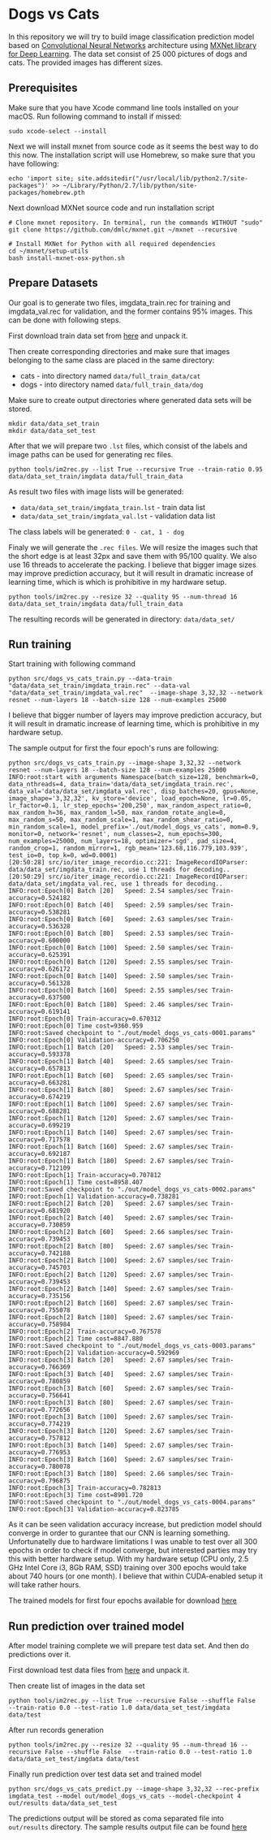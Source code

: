 # Dogs vs Cats
In this repository we will try to build image classification prediction model based on [Convolutional Neural Networks][2] architecture using [MXNet library for Deep Learning][1].
The data set consist of 25 000 pictures of dogs and cats. The provided images has different sizes.

## Prerequisites

Make sure that you have Xcode command line tools installed on your macOS. 
Run following command to install if missed:
```
sudo xcode-select --install
```

Next we will install mxnet from source code as it seems the best way to do this now.
The installation script will use Homebrew, so make sure that you have following:
```
echo 'import site; site.addsitedir("/usr/local/lib/python2.7/site-packages")' >> ~/Library/Python/2.7/lib/python/site-packages/homebrew.pth
```
Next download MXNet source code and run installation script
```
# Clone mxnet repository. In terminal, run the commands WITHOUT "sudo"
git clone https://github.com/dmlc/mxnet.git ~/mxnet --recursive

# Install MXNet for Python with all required dependencies
cd ~/mxnet/setup-utils
bash install-mxnet-osx-python.sh
```

## Prepare Datasets
Our goal is to generate two files, imgdata_train.rec for training and imgdata_val.rec for validation, and the former contains 95% images.
This can be done with following steps.

First download train data set from [here](https://drive.google.com/open?id=0B0ChXT-rp95aa1FHa3ZmVEJLZkk) and unpack it.

Then create corresponding directories and make sure that images belonging to the same class are placed in the same directory:

* cats - into directory named `data/full_train_data/cat`
* dogs - into directory named `data/full_train_data/dog`

Make sure to create output directories where generated data sets will be stored.

```
mkdir data/data_set_train
mkdir data/data_set_test
```

After that we will prepare two `.lst` files, which consist of the labels and image paths can be used for generating rec files.

```
python tools/im2rec.py --list True --recursive True --train-ratio 0.95 data/data_set_train/imgdata data/full_train_data
```
As result two files with image lists will be generated:

* `data/data_set_train/imgdata_train.lst` - train data list
* `data/data_set_train/imgdata_val.lst` - validation data list

The class labels will be generated: `0 - cat, 1 - dog`

Finaly we will generate the `.rec files`. We will resize the images such that the short edge is at least 32px and save them with 95/100 quality. We also use 16 threads to accelerate the packing. I believe that bigger image sizes may improve prediction accuracy, but it will result in dramatic increase of learning time, which is which is prohibitive in my hardware setup.

```
python tools/im2rec.py --resize 32 --quality 95 --num-thread 16 data/data_set_train/imgdata data/full_train_data
```

The resulting records will be generated in directory: `data/data_set/`


## Run training
Start training with following command

```
python src/dogs_vs_cats_train.py --data-train "data/data_set_train/imgdata_train.rec" --data-val "data/data_set_train/imgdata_val.rec"  --image-shape 3,32,32 --network resnet --num-layers 18 --batch-size 128 --num-examples 25000
```
I believe that bigger number of layers may improve prediction accuracy, but it will result in dramatic increase of learning time, which is prohibitive in my hardware setup.

The sample output for first the four epoch's runs are following:
```
python src/dogs_vs_cats_train.py --image-shape 3,32,32 --network resnet --num-layers 18 --batch-size 128 --num-examples 25000
INFO:root:start with arguments Namespace(batch_size=128, benchmark=0, data_nthreads=4, data_train='data/data_set/imgdata_train.rec', data_val='data/data_set/imgdata_val.rec', disp_batches=20, gpus=None, image_shape='3,32,32', kv_store='device', load_epoch=None, lr=0.05, lr_factor=0.1, lr_step_epochs='200,250', max_random_aspect_ratio=0, max_random_h=36, max_random_l=50, max_random_rotate_angle=0, max_random_s=50, max_random_scale=1, max_random_shear_ratio=0, min_random_scale=1, model_prefix='./out/model_dogs_vs_cats', mom=0.9, monitor=0, network='resnet', num_classes=2, num_epochs=300, num_examples=25000, num_layers=18, optimizer='sgd', pad_size=4, random_crop=1, random_mirror=1, rgb_mean='123.68,116.779,103.939', test_io=0, top_k=0, wd=0.0001)
[20:50:28] src/io/iter_image_recordio.cc:221: ImageRecordIOParser: data/data_set/imgdata_train.rec, use 1 threads for decoding..
[20:50:29] src/io/iter_image_recordio.cc:221: ImageRecordIOParser: data/data_set/imgdata_val.rec, use 1 threads for decoding..
INFO:root:Epoch[0] Batch [20]	Speed: 2.54 samples/sec	Train-accuracy=0.524182
INFO:root:Epoch[0] Batch [40]	Speed: 2.59 samples/sec	Train-accuracy=0.538281
INFO:root:Epoch[0] Batch [60]	Speed: 2.63 samples/sec	Train-accuracy=0.536328
INFO:root:Epoch[0] Batch [80]	Speed: 2.53 samples/sec	Train-accuracy=0.600000
INFO:root:Epoch[0] Batch [100]	Speed: 2.50 samples/sec	Train-accuracy=0.625391
INFO:root:Epoch[0] Batch [120]	Speed: 2.55 samples/sec	Train-accuracy=0.626172
INFO:root:Epoch[0] Batch [140]	Speed: 2.50 samples/sec	Train-accuracy=0.561328
INFO:root:Epoch[0] Batch [160]	Speed: 2.55 samples/sec	Train-accuracy=0.637500
INFO:root:Epoch[0] Batch [180]	Speed: 2.46 samples/sec	Train-accuracy=0.619141
INFO:root:Epoch[0] Train-accuracy=0.670312
INFO:root:Epoch[0] Time cost=9360.959
INFO:root:Saved checkpoint to "./out/model_dogs_vs_cats-0001.params"
INFO:root:Epoch[0] Validation-accuracy=0.706250
INFO:root:Epoch[1] Batch [20]	Speed: 2.53 samples/sec	Train-accuracy=0.593378
INFO:root:Epoch[1] Batch [40]	Speed: 2.65 samples/sec	Train-accuracy=0.657813
INFO:root:Epoch[1] Batch [60]	Speed: 2.65 samples/sec	Train-accuracy=0.663281
INFO:root:Epoch[1] Batch [80]	Speed: 2.67 samples/sec	Train-accuracy=0.674219
INFO:root:Epoch[1] Batch [100]	Speed: 2.67 samples/sec	Train-accuracy=0.688281
INFO:root:Epoch[1] Batch [120]	Speed: 2.67 samples/sec	Train-accuracy=0.699219
INFO:root:Epoch[1] Batch [140]	Speed: 2.67 samples/sec	Train-accuracy=0.717578
INFO:root:Epoch[1] Batch [160]	Speed: 2.67 samples/sec	Train-accuracy=0.692187
INFO:root:Epoch[1] Batch [180]	Speed: 2.67 samples/sec	Train-accuracy=0.712109
INFO:root:Epoch[1] Train-accuracy=0.707812
INFO:root:Epoch[1] Time cost=8958.407
INFO:root:Saved checkpoint to "./out/model_dogs_vs_cats-0002.params"
INFO:root:Epoch[1] Validation-accuracy=0.738281
INFO:root:Epoch[2] Batch [20]	Speed: 2.67 samples/sec	Train-accuracy=0.681920
INFO:root:Epoch[2] Batch [40]	Speed: 2.67 samples/sec	Train-accuracy=0.730859
INFO:root:Epoch[2] Batch [60]	Speed: 2.66 samples/sec	Train-accuracy=0.739453
INFO:root:Epoch[2] Batch [80]	Speed: 2.67 samples/sec	Train-accuracy=0.742188
INFO:root:Epoch[2] Batch [100]	Speed: 2.67 samples/sec	Train-accuracy=0.745703
INFO:root:Epoch[2] Batch [120]	Speed: 2.67 samples/sec	Train-accuracy=0.739453
INFO:root:Epoch[2] Batch [140]	Speed: 2.67 samples/sec	Train-accuracy=0.735156
INFO:root:Epoch[2] Batch [160]	Speed: 2.67 samples/sec	Train-accuracy=0.755078
INFO:root:Epoch[2] Batch [180]	Speed: 2.67 samples/sec	Train-accuracy=0.758984
INFO:root:Epoch[2] Train-accuracy=0.767578
INFO:root:Epoch[2] Time cost=8847.880
INFO:root:Saved checkpoint to "./out/model_dogs_vs_cats-0003.params"
INFO:root:Epoch[2] Validation-accuracy=0.592969
INFO:root:Epoch[3] Batch [20]	Speed: 2.67 samples/sec	Train-accuracy=0.766369
INFO:root:Epoch[3] Batch [40]	Speed: 2.67 samples/sec	Train-accuracy=0.780859
INFO:root:Epoch[3] Batch [60]	Speed: 2.67 samples/sec	Train-accuracy=0.756641
INFO:root:Epoch[3] Batch [80]	Speed: 2.67 samples/sec	Train-accuracy=0.772656
INFO:root:Epoch[3] Batch [100]	Speed: 2.67 samples/sec	Train-accuracy=0.774219
INFO:root:Epoch[3] Batch [120]	Speed: 2.67 samples/sec	Train-accuracy=0.757812
INFO:root:Epoch[3] Batch [140]	Speed: 2.67 samples/sec	Train-accuracy=0.776953
INFO:root:Epoch[3] Batch [160]	Speed: 2.67 samples/sec	Train-accuracy=0.780078
INFO:root:Epoch[3] Batch [180]	Speed: 2.66 samples/sec	Train-accuracy=0.796875
INFO:root:Epoch[3] Train-accuracy=0.782813
INFO:root:Epoch[3] Time cost=8901.720
INFO:root:Saved checkpoint to "./out/model_dogs_vs_cats-0004.params"
INFO:root:Epoch[3] Validation-accuracy=0.823785
```

As it can be seen validation accuracy increase, but prediction model should converge in order to gurantee that our CNN is learning something. Unfortunatelly due to hardware limitations I was unable to test over all 300 epochs in order to check if model converge, but interested parties may try this with better hardware setup. With my hardware setup (CPU only, 2.5 GHz Intel Core i3, 8Gb RAM, SSD) training over 300 epochs would take about 740 hours (or one month). I believe that within CUDA-enabled setup it will take rather hours. 

The trained models for first four epochs available for download [here](https://drive.google.com/open?id=0B0ChXT-rp95aVURpbEVRNkxCcTA)

## Run prediction over trained model
After model training complete we will prepare test data set. And then do predictions over it.

First download test data files from [here](https://drive.google.com/open?id=0B0ChXT-rp95aUGRnZTgyUWpjNDg) and unpack it.

Then create list of images in the data set

```
python tools/im2rec.py --list True --recursive False --shuffle False  --train-ratio 0.0 --test-ratio 1.0 data/data_set_test/imgdata data/test
```

After run records generation

```
python tools/im2rec.py --resize 32 --quality 95 --num-thread 16 --recursive False --shuffle False  --train-ratio 0.0 --test-ratio 1.0 data/data_set_test/imgdata data/test
```

Finally run prediction over test data set and trained model

```
python src/dogs_vs_cats_predict.py --image-shape 3,32,32 --rec-prefix imgdata_test --model out/model_dogs_vs_cats --model-checkpoint 4 out/results data/data_set_test
```

The predictions output will be stored as coma separated file into `out/results` directory. 
The sample results output file can be found [here](https://github.com/yaricom/dogs-vs-cats/tree/master/contents/p_results.csv)


[1]: http://mxnet.io
[2]: http://deeplearning.net/tutorial/lenet.html
